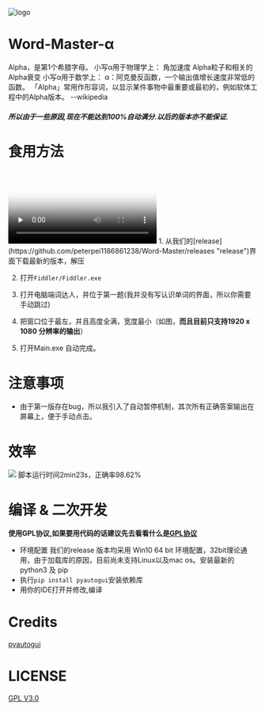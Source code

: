 ![logo](https://s1.ax1x.com/2020/04/08/GRyPCq.png "logo")
# Word-Master-α
Alpha，是第1个希腊字母。 小写α用于物理学上： 角加速度 Alpha粒子和相关的Alpha衰变 小写α用于数学上： α：阿克曼反函数，一个输出值增长速度非常低的函数。 「Alpha」常用作形容词，以显示某件事物中最重要或最初的，例如软体工程中的Alpha版本。 --wikipedia
##### 所以由于一些原因,现在不能达到100%自动满分.以后的版本亦不能保证.
# 食用方法
<video id="video" controls="" preload="none" poster="http://img.blog.fandong.me/2017-08-26-Markdown-Advance-Video.jpg">
      <source id="mp4" src="useage.mp4" type="video/mp4">
      </video>
1. 从我们的[release](https://github.com/peterpei1186861238/Word-Master/releases "release")界面下载最新的版本，解压

2. 打开`Fiddler/Fiddler.exe`

3. 打开电脑端词达人，并位于第一题(我并没有写认识单词的界面，所以你需要手动跳过)

4. 把窗口位于最左，并且高度全满，宽度最小（如图，**而且目前只支持1920 x 1080 分辨率的输出**）

5. 打开Main.exe 自动完成。
# 注意事项
-   由于第一版存在bug，所以我引入了自动暂停机制，其次所有正确答案输出在屏幕上，便于手动点击。
# 效率
![](https://s1.ax1x.com/2020/04/08/GRfEWj.png)
脚本运行时间2min23s，正确率98.62%
# 编译 & 二次开发
**使用GPL协议,如果要用代码的话建议先去看看什么是[GPL协议](https://www.gnu.org/licenses/gpl-3.0.html "GPL协议")**
-  环境配置
我们的release 版本均采用 Win10 64 bit 环境配置，32bit理论通用，由于加载库的原因，目前尚未支持Linux以及mac os。安装最新的python3 及 pip
- 执行`pip install pyautogui`安装依赖库
- 用你的IDE打开并修改,编译
# Credits
[pyautogui](https://github.com/asweigart/pyautogui "pyautogui")
# LICENSE
[GPL V3.0](LICENSE "GPL V3.0")

